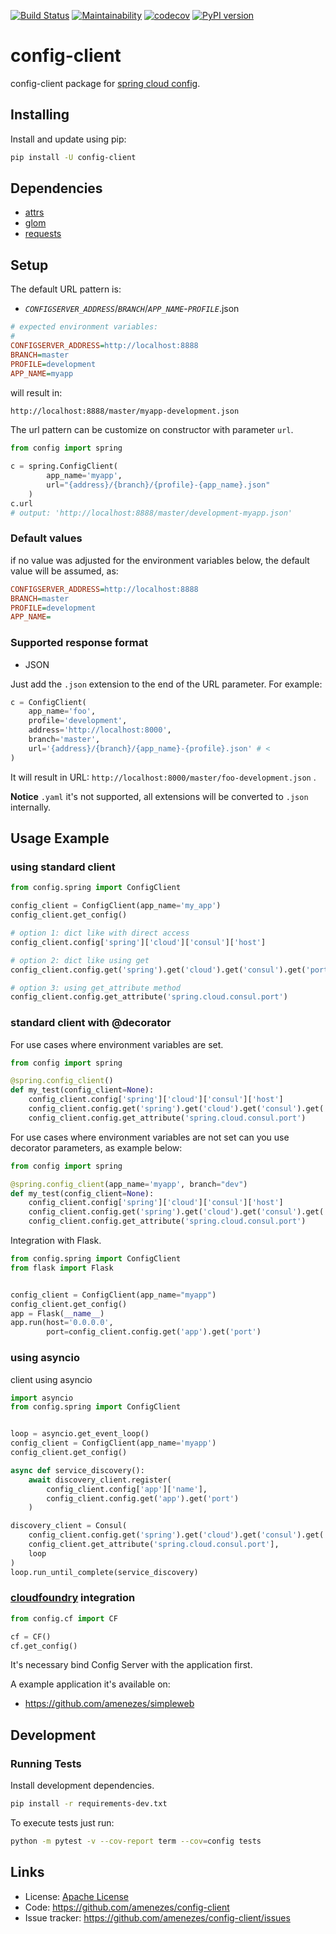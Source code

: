[![Build Status](https://travis-ci.org/amenezes/config-client.svg?branch=master)](https://travis-ci.org/amenezes/config-client)
[![Maintainability](https://api.codeclimate.com/v1/badges/7b8b70e0c20c6809df54/maintainability)](https://codeclimate.com/github/amenezes/config-client/maintainability)
[![codecov](https://codecov.io/gh/amenezes/config-client/branch/master/graph/badge.svg)](https://codecov.io/gh/amenezes/config-client)
[![PyPI version](https://badge.fury.io/py/config-client.svg)](https://badge.fury.io/py/config-client)

# config-client

config-client package for [spring cloud config](https://spring.io/projects/spring-cloud-config).

## Installing

Install and update using pip:

````bash
pip install -U config-client
````

## Dependencies

- [attrs](http://attrs.org)
- [glom](https://glom.readthedocs.io/en/latest/index.html)
- [requests](https://2.python-requests.org/en/master/)

## Setup

The default URL pattern is:
 - *`CONFIGSERVER_ADDRESS`*/*`BRANCH`*/*`APP_NAME`*-*`PROFILE`*.json

````ini
# expected environment variables:
#
CONFIGSERVER_ADDRESS=http://localhost:8888
BRANCH=master
PROFILE=development
APP_NAME=myapp
````

will result in:

````txt
http://localhost:8888/master/myapp-development.json
````

The url pattern can be customize on constructor with parameter `url`.

```python
from config import spring

c = spring.ConfigClient(
        app_name='myapp',
        url="{address}/{branch}/{profile}-{app_name}.json"
    )
c.url
# output: 'http://localhost:8888/master/development-myapp.json'
```

### Default values

if no value was adjusted for the environment variables below, the default value will be assumed, as:

````ini
CONFIGSERVER_ADDRESS=http://localhost:8888
BRANCH=master
PROFILE=development
APP_NAME=
````

### Supported response format

- JSON

Just add the `.json` extension to the end of the URL parameter. For example:

````python
c = ConfigClient(
    app_name='foo',
    profile='development',
    address='http://localhost:8000',
    branch='master',
    url='{address}/{branch}/{app_name}-{profile}.json' # <
)
````

It will result in URL: `http://localhost:8000/master/foo-development.json` .

**Notice**
`.yaml` it's not supported, all extensions will be converted to `.json` internally.

## Usage Example

### using standard client

````python
from config.spring import ConfigClient

config_client = ConfigClient(app_name='my_app')
config_client.get_config()

# option 1: dict like with direct access
config_client.config['spring']['cloud']['consul']['host']

# option 2: dict like using get
config_client.config.get('spring').get('cloud').get('consul').get('port')

# option 3: using get_attribute method
config_client.config.get_attribute('spring.cloud.consul.port')
````

### standard client with @decorator

For use cases where environment variables are set.

````python
from config import spring

@spring.config_client()
def my_test(config_client=None):
    config_client.config['spring']['cloud']['consul']['host']
    config_client.config.get('spring').get('cloud').get('consul').get('port')
    config_client.config.get_attribute('spring.cloud.consul.port')
````

For use cases where environment variables are not set can you use decorator parameters, as example below:

````python
from config import spring

@spring.config_client(app_name='myapp', branch="dev")
def my_test(config_client=None):
    config_client.config['spring']['cloud']['consul']['host']
    config_client.config.get('spring').get('cloud').get('consul').get('port')
    config_client.config.get_attribute('spring.cloud.consul.port')
````

Integration with Flask.

````python
from config.spring import ConfigClient
from flask import Flask


config_client = ConfigClient(app_name="myapp")
config_client.get_config()
app = Flask(__name__)
app.run(host='0.0.0.0',
        port=config_client.config.get('app').get('port')
````

### using asyncio

client using asyncio

````python
import asyncio
from config.spring import ConfigClient


loop = asyncio.get_event_loop()
config_client = ConfigClient(app_name='myapp')
config_client.get_config()

async def service_discovery():
    await discovery_client.register(
        config_client.config['app']['name'],
        config_client.config.get('app').get('port')
    )

discovery_client = Consul(
    config_client.config.get('spring').get('cloud').get('consul').get('host'),
    config_client.get_attribute('spring.cloud.consul.port'],
    loop
)
loop.run_until_complete(service_discovery)
````

### [cloudfoundry](https://docs.pivotal.io/spring-cloud-services/1-5/common/config-server/index.html) integration

````python
from config.cf import CF

cf = CF()
cf.get_config()
````

It's necessary bind Config Server with the application first.

A example application it's available on:
- https://github.com/amenezes/simpleweb

## Development

### Running Tests

Install development dependencies.
```bash
pip install -r requirements-dev.txt
```

To execute tests just run:
```bash
python -m pytest -v --cov-report term --cov=config tests
```

## Links

- License: [Apache License](https://choosealicense.com/licenses/apache-2.0/)
- Code: https://github.com/amenezes/config-client
- Issue tracker: https://github.com/amenezes/config-client/issues
